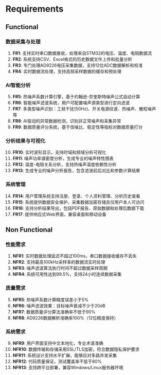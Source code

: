# Requirements

## Functional

### 数据采集与处理
1. **FR1**: 支持实时串口数据接收，处理来自STM32的电压、温度、电阻数据流
2. **FR2**: 系统支持CSV、Excel格式的历史数据文件上传和批量分析
3. **FR3**: 专门处理AD9226电压采集数据，支持12位ADC数据解析和校准
4. **FR4**: 实时数据流处理，支持高频采样数据的缓存和预处理

### AI智能分析
5. **FR5**: 热噪声系数计算引擎，基于约翰逊-奈奎斯特噪声公式自动计算
6. **FR6**: 智能噪声滤波系统，用户可配置噪声源类型进行定向滤波
7. **FR7**: 多类型噪声识别：工频干扰(50Hz)、开关电源纹波、热噪声、散粒噪声等
8. **FR8**: AI驱动的异常数据检测，识别非正常噪声和采集异常
9. **FR9**: 数据质量评分系统，基于信噪比、稳定性等指标对数据质量打分

### 分析结果与可视化
10. **FR10**: 实时波形显示，支持时域和频域分析可视化
11. **FR11**: 噪声功率谱密度分析，生成专业的噪声特性图表
12. **FR12**: 温度-电阻关系分析，支持热噪声温度依赖性分析
13. **FR13**: 生成专业的噪声分析报告，包含滤波前后对比和参数计算结果

### 系统管理
14. **FR14**: 用户管理系统支持注册、登录、个人资料管理、分析历史查看
15. **FR15**: 系统提供数据安全保护，采集数据加密存储且仅用户本人可访问
16. **FR16**: 支持分析结果导出，包括PDF报告、原始数据和处理后数据下载
17. **FR17**: 提供响应式Web界面，兼容桌面和移动设备

## Non Functional

### 性能需求
1. **NFR1**: 实时数据处理延迟不超过100ms，串口数据接收缓存不丢失
2. **NFR2**: 支持最高100kHz采样率的数据流实时处理
3. **NFR3**: 噪声滤波算法执行时间不超过数据采样周期
4. **NFR4**: 系统可用性达到99.5%，支持24小时连续数据采集

### 质量需求  
5. **NFR5**: 热噪声系数计算精度误差小于5%
6. **NFR6**: 噪声滤波效果：目标噪声衰减不少于20dB
7. **NFR7**: 数据质量评分算法准确率不低于90%
8. **NFR8**: AD9226数据解析准确率100%（12位精度保持）

### 系统需求
9. **NFR9**: 用户界面支持中文本地化，专业术语准确
10. **NFR10**: 数据传输和存储采用SSL/TLS加密，符合数据隐私保护要求
11. **NFR11**: 系统设计支持水平扩展，能够应对多路并发采集
12. **NFR12**: 代码质量保证，测试覆盖率不低于80%
13. **NFR13**: 支持跨平台部署，兼容Windows/Linux服务器环境